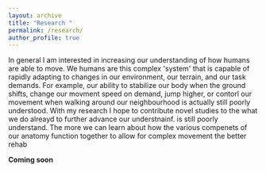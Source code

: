 ```yaml
---
layout: archive
title: "Research "
permalink: /research/
author_profile: true
---
```

In general I am interested in increasing our understanding of how humans are able to move. We humans are this complex 'system' that is capable of rapidly adapting to changes in our environment, our terrain, and our task demands. For example, our ability to stabilize our body when the ground shifts,  change our movment speed on demand,  jump higher, or contorl our movement when walking around our neighbourhood is actually still poorly understood. With my research I hope to contribute novel studies to the what we do alreayd to further advance our understnainf. 
is still poorly understand. The more we can learn about how the various compenets of our anatomy function together to allow for complex movement the better rehab

**Coming soon**
